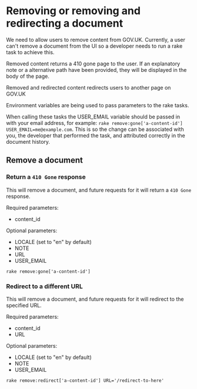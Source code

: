 # Removing or removing and redirecting a document

We need to allow users to remove content from GOV.UK. Currently, a user can't
remove a document from the UI so a developer needs to run a rake task to
achieve this.

Removed content returns a 410 gone page to the user. If an explanatory note or
a alternative path have been provided, they will be displayed in the body of
the page.

Removed and redirected content redirects users to another page on GOV.UK

Environment variables are being used to pass parameters to the rake tasks.

When calling these tasks the USER_EMAIL variable should be passed in with your
email address, for example:
`rake remove:gone['a-content-id'] USER_EMAIL=me@example.com`. This is so
the change can be associated with you, the developer that performed the task,
and attributed correctly in the document history.

## Remove a document

### Return a `410 Gone` response

This will remove a document, and future requests for it will return a `410 Gone` response.

Required parameters:

- content_id

Optional parameters:

- LOCALE (set to "en" by default)
- NOTE
- URL
- USER_EMAIL

```
rake remove:gone['a-content-id']
```

### Redirect to a different URL

This will remove a document, and future requests for it will redirect to the specified URL.

Required parameters:

- content_id
- URL

Optional parameters:

- LOCALE (set to "en" by default)
- NOTE
- USER_EMAIL

```
rake remove:redirect['a-content-id'] URL='/redirect-to-here'
```
